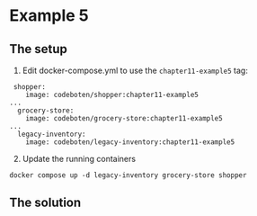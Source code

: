 # Example 5

## The setup

1. Edit docker-compose.yml to use the `chapter11-example5` tag:

```
 shopper:
    image: codeboten/shopper:chapter11-example5
...
  grocery-store:
    image: codeboten/grocery-store:chapter11-example5
...
  legacy-inventory:
    image: codeboten/legacy-inventory:chapter11-example5
```

2. Update the running containers

```
docker compose up -d legacy-inventory grocery-store shopper
```

## The solution
